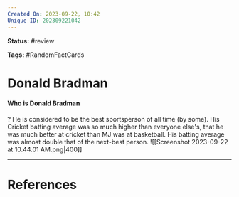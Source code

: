 ```yaml
---
Created On: 2023-09-22, 10:42
Unique ID: 202309221042
---
```

**Status:** #review 

**Tags:** #RandomFactCards 

# Donald Bradman

#### Who is Donald Bradman
?
He is considered to be the best sportsperson of all time (by some). His Cricket batting average was so much higher than everyone else's, that he was much better at cricket than MJ was at basketball. His batting average was almost double that of the next-best person.
![[Screenshot 2023-09-22 at 10.44.01 AM.png|400]]


---
# References
